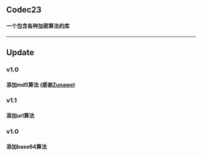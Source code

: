 ## Codec23
#### 一个包含各种加密算法的库  

---

## Update


### v1.0
#### 添加md5算法 (感谢[Zunawe](https://github.com/Zunawe))

### v1.1
#### 添加url算法

### v1.0
#### 添加base64算法
